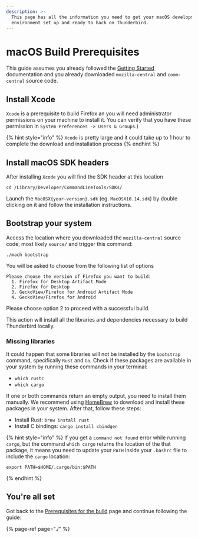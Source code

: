 ```yaml
---
description: >-
  This page has all the information you need to get your macOS development
  environment set up and ready to hack on Thunderbird.
---
```


# macOS Build Prerequisites

This guide assumes you already followed the [Getting Started](../getting-started.md) documentation and you already downloaded `mozilla-central` and `comm-central` source code.

## Install Xcode

`Xcode` is a prerequisite to build Firefox an you will need administrator permissions on your machine to install it. You can verify that you have these permission in `System Preferences -> Users & Groups`.\)

{% hint style="info" %}
`Xcode` is pretty large and it could take up to 1 hour to complete the download and installation process
{% endhint %}

## Install macOS SDK headers

After installing `Xcode` you will find the SDK header at this location

```text
cd /Library/Developer/CommandLineTools/SDKs/
```

Launch the `MacOSX{your-version}.sdk` \(eg. `MacOSX10.14.sdk`\) by double clicking on it and follow the installation instructions.

## Bootstrap your system

Access the location where you downloaded the `mozilla-central` source code, most likely `source/` and trigger this command:

```text
./mach bootstrap
```

You will be asked to choose from the following list of options

```text
Please choose the version of Firefox you want to build:
  1. Firefox for Desktop Artifact Mode
  2. Firefox for Desktop
  3. GeckoView/Firefox for Android Artifact Mode
  4. GeckoView/Firefox for Android
```

Please choose option 2 to proceed with a successful build.

This action will install all the libraries and dependencies necessary to build Thunderbird locally.

### Missing libraries

It could happen that some libraries will not be installed by the `bootstrap` command, specifically `Rust` and `Go`. Check if these packages are available in your system by running these commands in your terminal:

* `which rustc`
* `which cargo`

If one or both commands return an empty output, you need to install them manually. We recommend using [HomeBrew](https://brew.sh/) to download and install these packages in your system. After that, follow these steps:

* Install Rust: `brew install rust`
* Install C bindings: `cargo install cbindgen`

{% hint style="info" %}
If you get a `command not found` error while running `cargo`, but the command `which cargo` returns the location of the that package, it means you need to update your `PATH` inside your `.bashrc` file to include the `cargo` location:

```text
export PATH=$HOME/.cargo/bin:$PATH
```
{% endhint %}

## You're all set

Got back to the [Prerequisites for the build](./#build-configuration) page and continue following the guide:

{% page-ref page="./" %}

